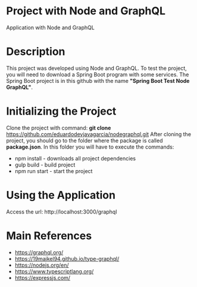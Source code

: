 # Project with Node and GraphQL
Application with Node and GraphQL

# Description
This project was developed using Node and GraphQL. To test the project, you will need to download a Spring Boot program with some services. The Spring Boot project is in this github with the name **"Spring Boot Test Node GraphQL"**.

# Initializing the Project
Clone the project with command: **git clone** https://github.com/eduardodevjavagarcia/nodegraphql.git
After cloning the project, you should go to the folder where the package is called **package.json**. In this folder you will have to execute the commands:
- npm install - downloads all project dependencies
- gulp build - build project
- npm run start - start the project

# Using the Application
Access the url: http://localhost:3000/graphql

# Main References
- https://graphql.org/
- https://19majkel94.github.io/type-graphql/
- https://nodejs.org/en/
- https://www.typescriptlang.org/
- https://expressjs.com/
